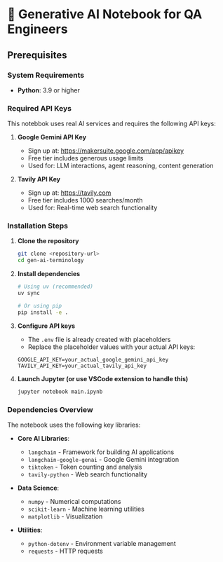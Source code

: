 # 🤖 Generative AI Notebook for QA Engineers

## Prerequisites

### System Requirements
- **Python**: 3.9 or higher

### Required API Keys

This notebbok uses real AI services and requires the following API keys:

1. **Google Gemini API Key**
   - Sign up at: https://makersuite.google.com/app/apikey
   - Free tier includes generous usage limits
   - Used for: LLM interactions, agent reasoning, content generation

2. **Tavily API Key** 
   - Sign up at: https://tavily.com
   - Free tier includes 1000 searches/month
   - Used for: Real-time web search functionality

### Installation Steps

1. **Clone the repository**
   ```bash
   git clone <repository-url>
   cd gen-ai-terminology
   ```

2. **Install dependencies**
   ```bash
   # Using uv (recommended)
   uv sync
   
   # Or using pip
   pip install -e .
   ```

3. **Configure API keys**
   - The `.env` file is already created with placeholders
   - Replace the placeholder values with your actual API keys:
   ```
   GOOGLE_API_KEY=your_actual_google_gemini_api_key
   TAVILY_API_KEY=your_actual_tavily_api_key
   ```

4. **Launch Jupyter (or use VSCode extension to handle this)**
   ```bash
   jupyter notebook main.ipynb
   ```

### Dependencies Overview

The notebook uses the following key libraries:

- **Core AI Libraries**:
  - `langchain` - Framework for building AI applications
  - `langchain-google-genai` - Google Gemini integration
  - `tiktoken` - Token counting and analysis
  - `tavily-python` - Web search functionality

- **Data Science**:
  - `numpy` - Numerical computations
  - `scikit-learn` - Machine learning utilities
  - `matplotlib` - Visualization

- **Utilities**:
  - `python-dotenv` - Environment variable management
  - `requests` - HTTP requests